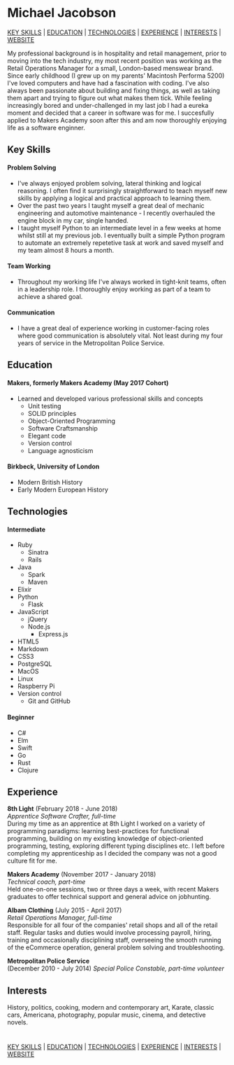 # Michael Jacobson

[KEY SKILLS](#key-skills) | [EDUCATION](#education) | [TECHNOLOGIES](#technologies) | [EXPERIENCE](#experience) | [INTERESTS](#interests) | <a href="https://michaeljacobson.co.uk"/>WEBSITE</a>

My professional background is in hospitality and retail management, prior to moving into the tech industry, my most recent position was working as the Retail Operations Manager for a small, London-based menswear brand. Since early childhood (I grew up on my parents' Macintosh Performa 5200) I've loved computers and have had a fascination with coding. I've also always been passionate about building and fixing things, as well as taking them apart and trying to figure out what makes them tick. While feeling increasingly bored and under-challenged in my last job I had a eureka moment and decided that a career in software was for me. I succesfully applied to Makers Academy soon after this and am now thoroughly enjoying life as a software enginner.


## Key Skills

#### Problem Solving

- I've always enjoyed problem solving, lateral thinking and logical reasoning. I often find it surprisingly straightforward to teach myself new skills by applying a logical and practical approach to learning them.
- Over the past two years I taught myself a great deal of mechanic engineering and automotive maintenance - I recently overhauled the engine block in my car, single handed.
- I taught myself Python to an intermediate level in a few weeks at home whilst still at my previous job. I eventually built a simple Python program to automate an extremely repetetive task at work and saved myself and my team almost 8 hours a month.

#### Team Working

- Throughout my working life I've always worked in tight-knit teams, often in a leadership role. I thoroughly enjoy working as part of a team to achieve a shared goal.

#### Communication

- I have a great deal of experience working in customer-facing roles where good communication is absolutely vital. Not least during my four years of service in the Metropolitan Police Service.


## Education

#### Makers, formerly Makers Academy (May 2017 Cohort)

- Learned and developed various professional skills and concepts
  - Unit testing
  - SOLID principles
  - Object-Oriented Programming
  - Software Craftsmanship
  - Elegant code
  - Version control
  - Language agnosticism

#### Birkbeck, University of London

- Modern British History
- Early Modern European History

## Technologies

#### Intermediate
- Ruby
  - Sinatra
  - Rails
- Java
  - Spark
  - Maven
- Elixir
- Python
  - Flask
- JavaScript
  - jQuery
  - Node.js
    - Express.js
- HTML5
- Markdown
- CSS3
- PostgreSQL
- MacOS
- Linux
- Raspberry Pi
- Version control
  - Git and GitHub

#### Beginner
- C#
- Elm
- Swift
- Go
- Rust
- Clojure


## Experience

**8th Light** (February 2018 - June 2018)<br>
*Apprentice Software Crafter, full-time*<br>
During my time as an apprentice at 8th Light I worked on a variety of programming paradigms: learning best-practices for functional programming, building on my existing knowledge of object-oriented programming, testing, exploring different typing disciplines etc. I left before completing my apprenticeship as I decided the company was not a good culture fit for me.

**Makers Academy** (November 2017 - January 2018)<br>
*Technical coach, part-time*<br>
Held one-on-one sessions, two or three days a week, with recent Makers graduates to offer technical support and general advice on jobhunting.

**Albam Clothing** (July 2015 - April 2017)</br>
*Retail Operations Manager, full-time*</br>
Responsible for all four of the companies' retail shops and all of the retail staff. Regular tasks and duties would involve
processing payroll, hiring, training and occasionally disciplining staff, overseeing the smooth running of the eCommerce operation, general problem solving and troubleshooting.

**Metropolitan Police Service**</br> (December 2010 - July 2014)
*Special Police Constable, part-time volunteer*


## Interests

History, politics, cooking, modern and contemporary art, Karate, 
classic cars, Americana, photography, popular music, cinema, and detective novels.

#

[KEY SKILLS](#key-skills) | [EDUCATION](#education) | [TECHNOLOGIES](#technologies) | [EXPERIENCE](#experience) | [INTERESTS](#interests) | <a href="https://michaeljacobson.co.uk"/>WEBSITE</a>
